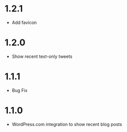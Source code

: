 # 1.2.1

* Add favicon

# 1.2.0

* Show recent text-only tweets

# 1.1.1

* Bug Fix 

# 1.1.0

* WordPress.com integration to show recent blog posts
